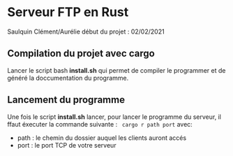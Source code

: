 # Serveur FTP en Rust

Saulquin Clément/Aurélie
début du projet : 02/02/2021

## Compilation du projet avec cargo

Lancer le script bash **install.sh** qui permet de compiler le programmer et de généré la doccumentation du programme.

## Lancement du programme

Une fois le script **install.sh** lancer, pour lancer le programme du serveur, il ffaut éxecuter la commande suivante : 
` cargo r path port` avec:
- path : le chemin du dossier auquel les clients auront accés
- port : le port TCP de votre serveur